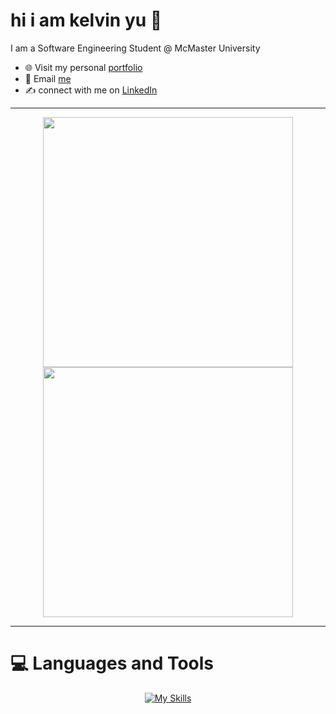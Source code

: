 # hi i am kelvin yu 👋
I am a Software Engineering Student @ McMaster University 
- 🌐 Visit my personal [portfolio](https://kelvinu.ca/)
- 👋 Email [me](mailto:yukaiwenn@gmail.com)
- ✍️ connect with me on [LinkedIn](https://www.linkedin.com/in/kelvin-u/)


---
<p align="center">
  <img src="https://github-readme-stats.vercel.app/api?username=kelvin-u&show_icons=true&theme=dark&hide_border=false" width="400">
  <img src="https://github-readme-streak-stats.herokuapp.com?user=kelvin-u&theme=dark&hide_border=true" width="400">
</p>

---

# 💻 Languages and Tools 

<p align="center">
  <a href="https://skillicons.dev">
    <img src="https://skillicons.dev/icons?i=react,python,java,js,html,css,tensorflow,figma,aws,azure" alt="My Skills">
  </a>
</p>

